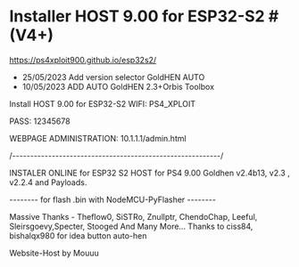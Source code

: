 # Installer HOST 9.00 for ESP32-S2 # (V4+)
https://ps4xploit900.github.io/esp32s2/

- 25/05/2023 Add version selector GoldHEN AUTO
- 10/05/2023 ADD AUTO GoldHEN 2.3+Orbis Toolbox

Install HOST 9.00 for ESP32-S2 WIFI: PS4_XPLOIT

PASS: 12345678

WEBPAGE ADMINISTRATION: 10.1.1.1/admin.html

/----------------------------------------------------------/

INSTALER ONLINE for ESP32 S2 HOST for PS4 9.00 Goldhen v2.4b13, v2.3 , v2.2.4  and Payloads.

--------  for flash .bin with NodeMCU-PyFlasher  --------


Massive Thanks - Theflow0, SiSTRo, Znullptr, ChendoChap, Leeful, Sleirsgoevy,Specter, Stooged And Many More...
Thanks to ciss84, bishalqx980 for idea button auto-hen  

Website-Host by Mouuu
